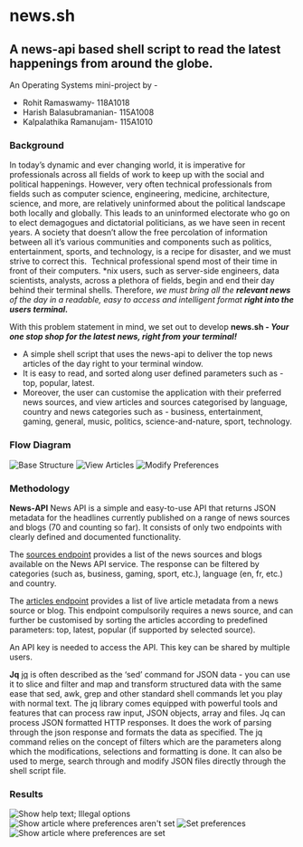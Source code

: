 # news.sh
## A news-api based shell script to read the latest happenings from around the globe.

An Operating Systems mini-project by - 
* Rohit Ramaswamy- 118A1018
* Harish Balasubramanian- 115A1008
* Kalpalathika Ramanujam- 115A1010

### Background
In today’s dynamic and ever changing world, it is imperative for professionals across all fields of work to keep up with the social and political happenings. However, very often technical professionals from fields such as computer science, engineering, medicine, architecture, science, and more, are relatively uninformed about the political landscape both locally and globally. This leads to an uninformed electorate who go on to elect demagogues and dictatorial politicians, as we have seen in recent years. A society that doesn’t allow the free percolation of information between all it’s various communities and components such as politics, entertainment, sports, and technology, is a recipe for disaster, and we must strive to correct this.  Technical professional spend most of their time in front of their computers. \*nix users, such as server-side engineers, data scientists, analysts, across a plethora of fields, begin and end their day behind their terminal shells. Therefore, *we must bring all the **relevant news** of the day in a readable, easy to access and intelligent format **right into the users terminal.***

With this problem statement in mind, we set out to develop **news.sh - *Your one stop shop for the latest news, right from your terminal!*** 
* A simple shell script that uses the news-api to deliver the top news articles of the day right to your terminal window. 
* It is easy to read, and sorted along user defined parameters such as - top, popular, latest. 
* Moreover, the user can customise the application with their preferred news sources, and view articles and sources categorised by language, country and news categories such as - business, entertainment, gaming, general, music, politics, science-and-nature, sport, technology.

### Flow Diagram
![Base Structure](/images/base-structure.png)
![View Articles](/images/viewArticles.png)
![Modify Preferences](/images/modifyPreferences.png)

### Methodology
**News-API**
News API is a simple and easy-to-use API that returns JSON metadata for the headlines currently published on a range of news sources and blogs (70 and counting so far). It consists of only two endpoints with clearly defined and documented functionality.

The [sources endpoint](https://newsapi.org/#apiSources) provides a list of the news sources and blogs available on the News API service. The response can be filtered by categories (such as, business, gaming, sport, etc.), language (en, fr, etc.) and country.

The [articles endpoint](https://newsapi.org/#apiArticles) provides a list of live article metadata from a news source or blog. This endpoint compulsorily requires a news source, and can further be customised by sorting the articles according to predefined parameters: top, latest, popular (if supported by selected source).

An API key is needed to access the API. This key can be shared by multiple users. 

**Jq**
[jq](https://stedolan.github.io/jq/) is often described as the ‘sed’ command for JSON data - you can use it to slice and filter and map and transform structured data with the same ease that sed, awk, grep and other standard shell commands let you play with normal text.
The jq library comes equipped with powerful tools and features that can process raw input, JSON objects, array and files. 
Jq can process JSON formatted HTTP responses. It does the work of parsing through the json response and formats the data as specified. The jq command relies on the concept of filters which are the parameters along which the modifications, selections and formatting is done. It can also be used to merge, search through and modify JSON files directly through the shell script file.


### Results
![Show help text; Illegal options](/images/ss1.png)
![Show article where preferences aren't set](/images/ss2.png)
![Set preferences](/images/ss3.png)
![Show article where preferences are set](/images/ss4.png)
